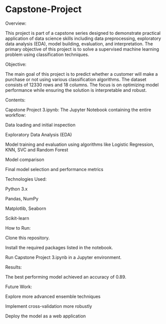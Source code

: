 # Capstone-Project
Overview:

This project is part of a capstone series designed to demonstrate practical application of data science skills including data preprocessing, exploratory data analysis (EDA), model building, evaluation, and interpretation. The primary objective of this project is to solve a supervised machine learning problem using classification techniques.

Objective:

The main goal of this project is to predict whether a customer will make a purchase or not using various classification algorithms. The dataset consists of 12330 rows and 18 columns. The focus is on optimizing model performance while ensuring the solution is interpretable and robust.

Contents:

Capstone Project 3.ipynb: The Jupyter Notebook containing the entire workflow:

Data loading and initial inspection

Exploratory Data Analysis (EDA)

Model training and evaluation using algorithms like Logistic Regression, KNN, SVC and Random Forest

Model comparison

Final model selection and performance metrics


Technologies Used:

Python 3.x

Pandas, NumPy

Matplotlib, Seaborn

Scikit-learn



How to Run:

Clone this repository.

Install the required packages listed in the notebook.

Run Capstone Project 3.ipynb in a Jupyter environment.


Results:

The best performing model achieved an accuracy of 0.89.



Future Work:

Explore more advanced ensemble techniques

Implement cross-validation more robustly

Deploy the model as a web application
